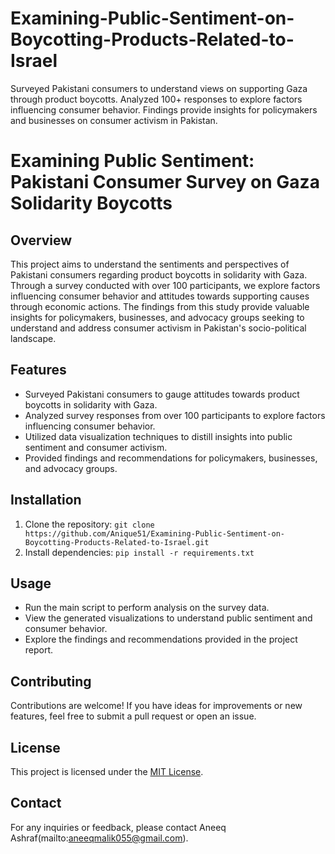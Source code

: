 # Examining-Public-Sentiment-on-Boycotting-Products-Related-to-Israel
Surveyed Pakistani consumers to understand views on supporting Gaza through product boycotts. Analyzed 100+ responses to explore factors influencing consumer behavior. Findings provide insights for policymakers and businesses on consumer activism in Pakistan.

# Examining Public Sentiment: Pakistani Consumer Survey on Gaza Solidarity Boycotts

## Overview
This project aims to understand the sentiments and perspectives of Pakistani consumers regarding product boycotts in solidarity with Gaza. Through a survey conducted with over 100 participants, we explore factors influencing consumer behavior and attitudes towards supporting causes through economic actions. The findings from this study provide valuable insights for policymakers, businesses, and advocacy groups seeking to understand and address consumer activism in Pakistan's socio-political landscape.

## Features
- Surveyed Pakistani consumers to gauge attitudes towards product boycotts in solidarity with Gaza.
- Analyzed survey responses from over 100 participants to explore factors influencing consumer behavior.
- Utilized data visualization techniques to distill insights into public sentiment and consumer activism.
- Provided findings and recommendations for policymakers, businesses, and advocacy groups.

## Installation
1. Clone the repository: `git clone https://github.com/Anique51/Examining-Public-Sentiment-on-Boycotting-Products-Related-to-Israel.git`
2. Install dependencies: `pip install -r requirements.txt`

## Usage
- Run the main script to perform analysis on the survey data.
- View the generated visualizations to understand public sentiment and consumer behavior.
- Explore the findings and recommendations provided in the project report.

## Contributing
Contributions are welcome! If you have ideas for improvements or new features, feel free to submit a pull request or open an issue.

## License
This project is licensed under the [MIT License](LICENSE).

## Contact
For any inquiries or feedback, please contact Aneeq Ashraf(mailto:aneeqmalik055@gmail.com).

